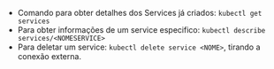 
- Comando para obter detalhes dos Services já criados: `kubectl get services`
- Para obter informações de um service especifico: `kubectl describe services/<NOMESERVICE>`
- Para deletar um service: `kubectl delete service <NOME>`, tirando a conexão externa.